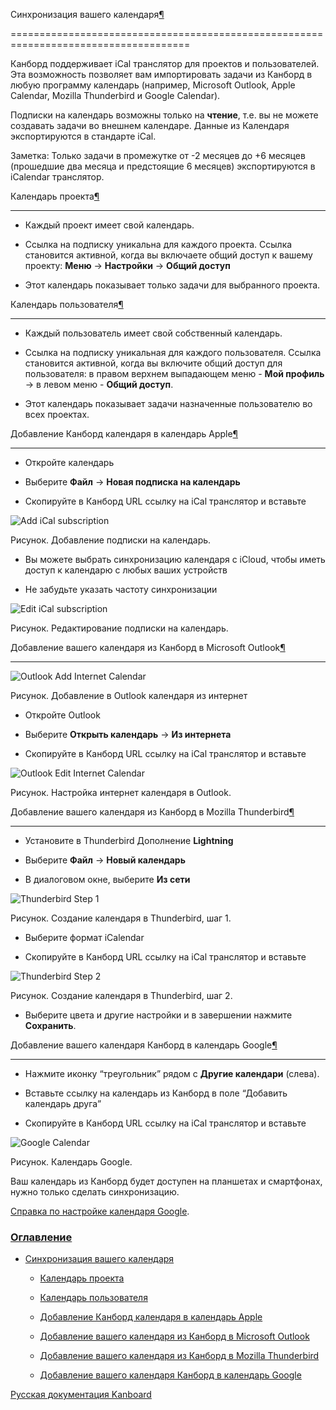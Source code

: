 Синхронизация вашего календаря[¶](#syncing-your-calendars "Ссылка на этот заголовок")

=====================================================================================



Канборд поддерживает iCal транслятор для проектов и пользователей. Эта возможность позволяет вам импортировать задачи из Канборд в любую программу календарь (например, Microsoft Outlook, Apple Calendar, Mozilla Thunderbird и Google Calendar).



Подписки на календарь возможны только на **чтение**, т.е. вы не можете создавать задачи во внешнем календаре. Данные из Календаря экспортируются в стандарте iCal.



Заметка: Только задачи в промежутке от -2 месяцев до +6 месяцев (прошедшие два месяца и предстоящие 6 месяцев) экспортируются в iCalendar транслятор.



Календарь проекта[¶](#project-calendars "Ссылка на этот заголовок")

-------------------------------------------------------------------



-   Каждый проект имеет свой календарь.



-   Ссылка на подписку уникальна для каждого проекта. Ссылка становится активной, когда вы включаете общий доступ к вашему проекту: **Меню** -\> **Настройки** -\> **Общий доступ**



-   Этот календарь показывает только задачи для выбранного проекта.



Календарь пользователя[¶](#user-calendars "Ссылка на этот заголовок")

---------------------------------------------------------------------



-   Каждый пользователь имеет свой собственный календарь.



-   Ссылка на подписку уникальная для каждого пользователя. Ссылка становится активной, когда вы включите общий доступ для пользователя: в правом верхнем выпадающем меню - **Мой профиль** -\> в левом меню - **Общий доступ**.



-   Этот календарь показывает задачи назначенные пользователю во всех проектах.



Добавление Канборд календаря в календарь Apple[¶](#adding-your-kanboard-calendar-to-apple-calendar "Ссылка на этот заголовок")

------------------------------------------------------------------------------------------------------------------------------



-   Откройте календарь



-   Выберите **Файл** -\> **Новая подписка на календарь**



-   Скопируйте в Канборд URL ссылку на iCal транслятор и вставьте



![Add iCal subscription](https://kanboard.net/screenshots/documentation/apple-calendar-add-subscription.png)



Рисунок. Добавление подписки на календарь.



-   Вы можете выбрать синхронизацию календаря с iCloud, чтобы иметь доступ к календарю с любых ваших устройств



-   Не забудьте указать частоту синхронизации



![Edit iCal subscription](https://kanboard.net/screenshots/documentation/apple-calendar-edit-subscription.png)



Рисунок. Редактирование подписки на календарь.



Добавление вашего календаря из Канборд в Microsoft Outlook[¶](#adding-your-kanboard-calendar-to-microsoft-outlook "Ссылка на этот заголовок")

---------------------------------------------------------------------------------------------------------------------------------------------



![Outlook Add Internet Calendar](https://kanboard.net/screenshots/documentation/outlook-add-subscription.png)



Рисунок. Добавление в Outlook календаря из интернет



-   Откройте Outlook



-   Выберите **Открыть календарь** -\> **Из интернета**



-   Скопируйте в Канборд URL ссылку на iCal транслятор и вставьте



![Outlook Edit Internet Calendar](https://kanboard.net/screenshots/documentation/outlook-edit-subscription.png)



Рисунок. Настройка интернет календаря в Outlook.



Добавление вашего календаря из Канборд в Mozilla Thunderbird[¶](#adding-your-kanboard-calendar-to-mozilla-thunderbird "Ссылка на этот заголовок")

-------------------------------------------------------------------------------------------------------------------------------------------------



-   Установите в Thunderbird Дополнение **Lightning**



-   Выберите **Файл** -\> **Новый календарь**



-   В диалоговом окне, выберите **Из сети**



![Thunderbird Step 1](https://kanboard.net/screenshots/documentation/thunderbird-new-calendar-step1.png)



Рисунок. Создание календаря в Thunderbird, шаг 1.



-   Выберите формат iCalendar



-   Скопируйте в Канборд URL ссылку на iCal транслятор и вставьте



![Thunderbird Step 2](https://kanboard.net/screenshots/documentation/thunderbird-new-calendar-step2.png)



Рисунок. Создание календаря в Thunderbird, шаг 2.



-   Выберите цвета и другие настройки и в завершении нажмите **Сохранить**.



Добавление вашего календаря Канборд в календарь Google[¶](#adding-your-kanboard-calendar-to-google-calendar "Ссылка на этот заголовок")

---------------------------------------------------------------------------------------------------------------------------------------



-   Нажмите иконку “треугольник” рядом с **Другие календари** (слева).



-   Вставьте ссылку на календарь из Канборд в поле “Добавить календарь друга”



-   Скопируйте в Канборд URL ссылку на iCal транслятор и вставьте



![Google Calendar](https://kanboard.net/screenshots/documentation/google-calendar-add-subscription.png)



Рисунок. Календарь Google.



Ваш календарь из Канборд будет доступен на планшетах и смартфонах, нужно только сделать синхронизацию.



[Справка по настройке календаря Google](https://support.google.com/calendar/?hl=ru#topic=3417969).



### [Оглавление](index.markdown)



-   [Синхронизация вашего календаря](#)

    -   [Календарь проекта](#project-calendars)

    -   [Календарь пользователя](#user-calendars)

    -   [Добавление Канборд календаря в календарь Apple](#adding-your-kanboard-calendar-to-apple-calendar)

    -   [Добавление вашего календаря из Канборд в Microsoft Outlook](#adding-your-kanboard-calendar-to-microsoft-outlook)

    -   [Добавление вашего календаря из Канборд в Mozilla Thunderbird](#adding-your-kanboard-calendar-to-mozilla-thunderbird)

    -   [Добавление вашего календаря Канборд в календарь Google](#adding-your-kanboard-calendar-to-google-calendar)



 



 



 



 



 



 



[Русская документация Kanboard](http://kanboard.ru/doc/)

